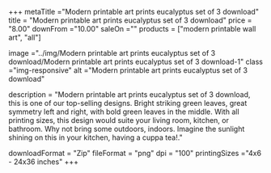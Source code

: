 +++
metaTitle ="Modern printable art prints eucalyptus set of 3 download"
title = "Modern printable art prints eucalyptus set of 3 download"
price = "8.00"
downFrom ="10.00"
saleOn =""
products = ["modern printable wall art", "all"]

image ="../img/Modern printable art prints eucalyptus set of 3 download/Modern printable art prints eucalyptus set of 3 download-1"
class ="img-responsive"
alt ="Modern printable art prints eucalyptus set of 3 download"

description = "Modern printable art prints eucalyptus set of 3 download, this is one of our top-selling designs. Bright striking green leaves, great symmetry left and right, with bold green leaves in the middle. With all printing sizes, this design would suite your living room, kitchen, or bathroom. Why not bring some outdoors, indoors. Imagine the sunlight shining on this in your kitchen, having a cuppa tea!."

downloadFormat = "Zip"
fileFormat = "png"
dpi = "100"
printingSizes ="4x6 - 24x36 inches"
+++